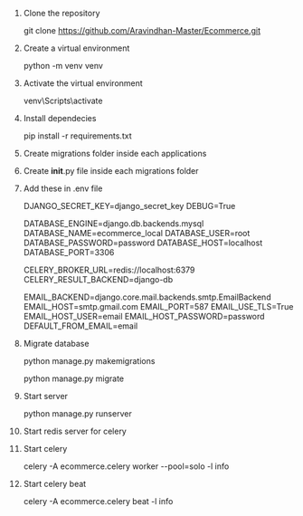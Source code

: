 1. Clone the repository

    git clone https://github.com/Aravindhan-Master/Ecommerce.git

2. Create a virtual environment

    python -m venv venv

3. Activate the virtual environment

    venv\Scripts\activate

4. Install dependecies

    pip install -r requirements.txt

5. Create migrations folder inside each applications

6. Create __init__.py file inside each migrations folder

7. Add these in .env file

    DJANGO_SECRET_KEY=django_secret_key
    DEBUG=True


    DATABASE_ENGINE=django.db.backends.mysql
    DATABASE_NAME=ecommerce_local
    DATABASE_USER=root
    DATABASE_PASSWORD=password
    DATABASE_HOST=localhost
    DATABASE_PORT=3306

    CELERY_BROKER_URL=redis://localhost:6379
    CELERY_RESULT_BACKEND=django-db

    EMAIL_BACKEND=django.core.mail.backends.smtp.EmailBackend
    EMAIL_HOST=smtp.gmail.com
    EMAIL_PORT=587
    EMAIL_USE_TLS=True
    EMAIL_HOST_USER=email
    EMAIL_HOST_PASSWORD=password
    DEFAULT_FROM_EMAIL=email

8. Migrate database

    python manage.py makemigrations

    python manage.py migrate

9. Start server

    python manage.py runserver

10. Start redis server for celery

11. Start celery

    celery -A ecommerce.celery worker --pool=solo -l info

12. Start celery beat

    celery -A ecommerce.celery beat -l info


